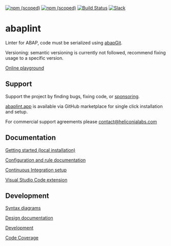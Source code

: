[![npm (scoped)](https://img.shields.io/npm/v/@abaplint/cli?label=%40abaplint%2Fcli)](https://www.npmjs.com/package/@abaplint/cli)
[![npm (scoped)](https://img.shields.io/npm/v/@abaplint/core?label=%40abaplint%2Fcore)](https://www.npmjs.com/package/@abaplint/core)
[![Build Status](https://github.com/abaplint/abaplint/workflows/Main/badge.svg)](https://github.com/abaplint/abaplint/actions)
[![Slack](https://img.shields.io/badge/Join-Slack-blue)](https://communityinviter.com/apps/abapgit/abap)

# abaplint

Linter for ABAP, code must be serialized using [abapGit](https://github.com/larshp/abapGit).

Versioning: semantic versioning is currently not followed, recommend fixing usage to a specific version.

[Online playground](https://playground.abaplint.org)

## Support

Support the project by finding bugs, fixing code, or [sponsoring](https://github.com/sponsors/larshp).

[abaplint.app](https://github.com/marketplace/abaplint) is available via GitHub marketplace for single click installation and setup.

For commercial support agreements please contact@heliconialabs.com

## Documentation

[Getting started (local installation)](docs/getting_started.md)

[Configuration and rule documentation](https://rules.abaplint.org)

[Continuous Integration setup](docs/ci/README.md)

[Visual Studio Code extension](https://marketplace.visualstudio.com/items?itemName=larshp.vscode-abaplint)

## Development

[Syntax diagrams](https://syntax.abaplint.org)

[Design documentation](https://github.com/abaplint/abaplint/blob/main/docs/design/index.adoc)

[Development](docs/development.md)

[Code Coverage](https://coverage.abaplint.org)
